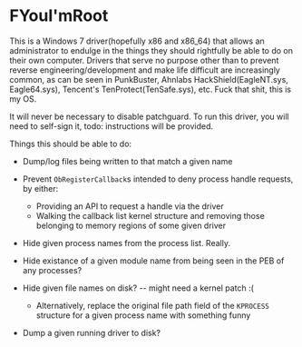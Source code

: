 # FYouI'mRoot

This is a Windows 7 driver(hopefully x86 and x86_64) that allows an administrator to endulge in the things they should rightfully be able to do on their own computer. Drivers that serve no purpose other than to prevent reverse engineering/development and make life difficult are increasingly common, as can be seen in PunkBuster, Ahnlabs HackShield(EagleNT.sys, Eagle64.sys), Tencent's TenProtect(TenSafe.sys), etc. Fuck that shit, this is my OS.

It will never be necessary to disable patchguard. To run this driver, you will need to self-sign it, todo: instructions will be provided.

Things this should be able to do:

* Dump/log files being written to that match a given name
* Prevent `ObRegisterCallback`s intended to deny process handle requests, by either:
	* Providing an API to request a handle via the driver
	* Walking the callback list kernel structure and removing those belonging to memory regions of some given driver
* Hide given process names from the process list. Really.

* Hide existance of a given module name from being seen in the PEB of any processes?
* Hide given file names on disk? -- might need a kernel patch :(
	* Alternatively, replace the original file path field of the `KPROCESS` structure for a given process name with something funny
* Dump a given running driver to disk?